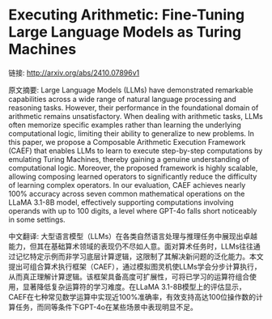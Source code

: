 # Executing Arithmetic: Fine-Tuning Large Language Models as Turing Machines

链接: http://arxiv.org/abs/2410.07896v1

原文摘要:
Large Language Models (LLMs) have demonstrated remarkable capabilities across
a wide range of natural language processing and reasoning tasks. However, their
performance in the foundational domain of arithmetic remains unsatisfactory.
When dealing with arithmetic tasks, LLMs often memorize specific examples
rather than learning the underlying computational logic, limiting their ability
to generalize to new problems. In this paper, we propose a Composable
Arithmetic Execution Framework (CAEF) that enables LLMs to learn to execute
step-by-step computations by emulating Turing Machines, thereby gaining a
genuine understanding of computational logic. Moreover, the proposed framework
is highly scalable, allowing composing learned operators to significantly
reduce the difficulty of learning complex operators. In our evaluation, CAEF
achieves nearly 100% accuracy across seven common mathematical operations on
the LLaMA 3.1-8B model, effectively supporting computations involving operands
with up to 100 digits, a level where GPT-4o falls short noticeably in some
settings.

中文翻译:
大型语言模型（LLMs）在各类自然语言处理与推理任务中展现出卓越能力，但其在基础算术领域的表现仍不尽如人意。面对算术任务时，LLMs往往通过记忆特定示例而非学习底层计算逻辑，这限制了其解决新问题的泛化能力。本文提出可组合算术执行框架（CAEF），通过模拟图灵机使LLMs学会分步计算执行，从而真正理解计算逻辑。该框架具备高度可扩展性，可将已学习的运算符组合使用，显著降低复杂运算符的学习难度。在LLaMA 3.1-8B模型上的评估显示，CAEF在七种常见数学运算中实现近100%准确率，有效支持高达100位操作数的计算任务，而同等条件下GPT-4o在某些场景中表现明显不足。
